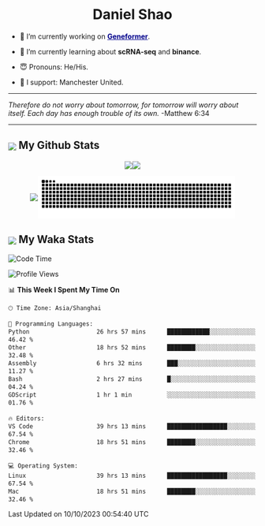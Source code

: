 

<h1 align="center">Daniel Shao</h1>

- 🐒 I’m currently working on <strong><a href="https://huggingface.co/ctheodoris/Geneformer" style="color: darkblue">Geneformer</a></strong>.

- 🥹 I’m currently learning about **scRNA-seq** and **binance**.

- 😇 Pronouns: He/His.

- 🦧 I support: Manchester United.

---

<i> Therefore do not worry about tomorrow, for tomorrow will worry about itself. Each day has enough trouble of its own. </i> -Matthew 6:34

---

<h2><img src="https://emojis.slackmojis.com/emojis/images/1579216111/7550/pikachu_wave.gif?1579216111" align="center" width="28" /> My Github Stats</h2>

<p align="center"><img align="center" src = "https://github-readme-stats.vercel.app/api?username=super-dainiu&show_icons=true&count_private=true&theme=tokyonight&hide=issues&line_height=30" width="400px"><img align="center" src = "https://github-readme-streak-stats.herokuapp.com/?user=super-dainiu&theme=tokyonight" width="400px"></p>

<p align="center"><img align="center" width="400px" src="https://github-readme-stats.vercel.app/api/top-langs/?username=super-dainiu&layout=compact&theme=tokyonight&hide=html,tex,jupyter%20notebook"><img align="center" width="400px" src="https://github.com/super-dainiu/super-dainiu/blob/output/github-contribution-grid-snake.svg"></p>

<h2><img src="https://emojis.slackmojis.com/emojis/images/1579216111/7550/pikachu_wave.gif?1579216111" align="center" width="28" /> My Waka Stats</h2>

<!--START_SECTION:waka-->
![Code Time](http://img.shields.io/badge/Code%20Time-673%20hrs%2031%20mins-blue)

![Profile Views](http://img.shields.io/badge/Profile%20Views-35-blue)

📊 **This Week I Spent My Time On** 

```text
🕑︎ Time Zone: Asia/Shanghai

💬 Programming Languages: 
Python                   26 hrs 57 mins      ████████████░░░░░░░░░░░░░   46.42 % 
Other                    18 hrs 52 mins      ████████░░░░░░░░░░░░░░░░░   32.48 % 
Assembly                 6 hrs 32 mins       ███░░░░░░░░░░░░░░░░░░░░░░   11.27 % 
Bash                     2 hrs 27 mins       █░░░░░░░░░░░░░░░░░░░░░░░░   04.24 % 
GDScript                 1 hr 1 min          ░░░░░░░░░░░░░░░░░░░░░░░░░   01.76 % 

🔥 Editors: 
VS Code                  39 hrs 13 mins      █████████████████░░░░░░░░   67.54 % 
Chrome                   18 hrs 51 mins      ████████░░░░░░░░░░░░░░░░░   32.46 % 

💻 Operating System: 
Linux                    39 hrs 13 mins      █████████████████░░░░░░░░   67.54 % 
Mac                      18 hrs 51 mins      ████████░░░░░░░░░░░░░░░░░   32.46 % 
```


 Last Updated on 10/10/2023 00:54:40 UTC
<!--END_SECTION:waka-->

